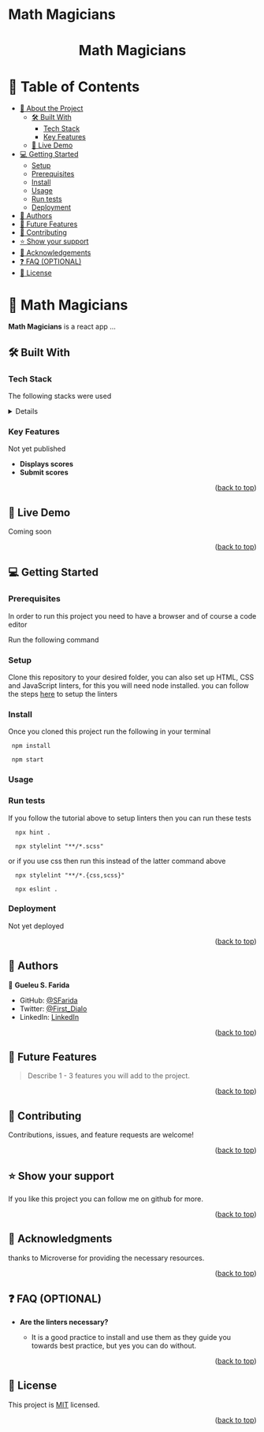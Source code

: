 # Math Magicians
<a name="readme-top"></a>

<div align="center">

  <h1><b>Math Magicians</b></h1>

</div>

<!-- TABLE OF CONTENTS -->

# 📗 Table of Contents

- [📖 About the Project](#about-project)
  - [🛠 Built With](#built-with)
    - [Tech Stack](#tech-stack)
    - [Key Features](#key-features)
  - [🚀 Live Demo](#live-demo)
- [💻 Getting Started](#getting-started)
  - [Setup](#setup)
  - [Prerequisites](#prerequisites)
  - [Install](#install)
  - [Usage](#usage)
  - [Run tests](#run-tests)
  - [Deployment](#triangular_flag_on_post-deployment)
- [👥 Authors](#authors)
- [🔭 Future Features](#future-features)
- [🤝 Contributing](#contributing)
- [⭐️ Show your support](#support)
- [🙏 Acknowledgements](#acknowledgements)
- [❓ FAQ (OPTIONAL)](#faq)
- [📝 License](#license)

<!-- PROJECT DESCRIPTION -->

# 📖 Math Magicians <a name="about-project"></a>

**Math Magicians** is a react app ...

## 🛠 Built With <a name="built-with"></a>

### Tech Stack <a name="tech-stack"></a>

The following stacks were used

<details>
  <ul>
    <!-- <li><a href="https://developer.mozilla.org/en-US/docs/Web/HTML">HTML</a></li>
    <li><a href="https://developer.mozilla.org/en-US/docs/Web/CSS">CSS</a></li>
    <li><a href="https://developer.mozilla.org/en-US/docs/Web/JavaScript">Javascript</a></li>
    <li><a href="https://www.valentinog.com/blog/webpack/">Webpack</a></li> -->
  </ul>
</details>


<!-- Features -->

### Key Features <a name="key-features"></a>

Not yet published

- **Displays scores**
- **Submit scores**

<p align="right">(<a href="#readme-top">back to top</a>)</p>

<!-- LIVE DEMO -->

## 🚀 Live Demo <a name="live-demo"></a>

Coming soon
<!-- - [Live Demo Link](https://sfarida.github.io/abijanais/) -->

<p align="right">(<a href="#readme-top">back to top</a>)</p>

<!-- GETTING STARTED -->

## 💻 Getting Started <a name="getting-started"></a>

### Prerequisites

In order to run this project you need to have a browser and of course a code editor


Run the following command

<!-- ```$
 npm install
```
```$
 npm start
``` -->


### Setup

Clone this repository to your desired folder, you can also set up HTML, CSS and JavaScript linters, for this you will need node installed. you can follow the steps [here](https://github.com/microverseinc/linters-config/tree/master/html-css-js) to setup the linters


### Install

Once you cloned this project run the following in your terminal

```$
 npm install
```
```$
 npm start
```


### Usage

<!-- To run the project, you can simply type the link http://localhost:8080/ on your favorite browser. -->

### Run tests

If you follow the tutorial above to setup linters then you can run these tests

```$
  npx hint .
```
```$
  npx stylelint "**/*.scss"
```

or if you use css then run this instead of the latter command above

```$
  npx stylelint "**/*.{css,scss}"
```
```$
  npx eslint .
```

### Deployment

Not yet deployed

<p align="right">(<a href="#readme-top">back to top</a>)</p>

<!-- AUTHORS -->

## 👥 Authors <a name="authors"></a>

👤 **Gueleu S. Farida**

- GitHub: [@SFarida](https://github.com/SFarida)
- Twitter: [@First_Dialo](https://twitter.com/First_Dialo)
- LinkedIn: [LinkedIn](https://linkedin.com/in/farida-gueleu/)

<p align="right">(<a href="#readme-top">back to top</a>)</p>

<!-- FUTURE FEATURES -->

## 🔭 Future Features <a name="future-features"></a>

> Describe 1 - 3 features you will add to the project.

<!-- - [ ] **Displays scores**
- [ ] **Submit scores** -->

<p align="right">(<a href="#readme-top">back to top</a>)</p>

<!-- CONTRIBUTING -->

## 🤝 Contributing <a name="contributing"></a>

Contributions, issues, and feature requests are welcome!

<!-- Feel free to check the [issues page](https://github.com/SFarida/leaderboard/issues). -->

<p align="right">(<a href="#readme-top">back to top</a>)</p>

<!-- SUPPORT -->

## ⭐️ Show your support <a name="support"></a>

If you like this project you can follow me on github for more.

<p align="right">(<a href="#readme-top">back to top</a>)</p>

<!-- ACKNOWLEDGEMENTS -->

## 🙏 Acknowledgments <a name="acknowledgements"></a>

thanks to Microverse for providing the necessary resources.


<p align="right">(<a href="#readme-top">back to top</a>)</p>

<!-- FAQ (optional) -->

## ❓ FAQ (OPTIONAL) <a name="faq"></a>

- **Are the linters necessary?**

  - It is a good practice to install and use them as they guide you towards best practice, but yes you can do without. 

<p align="right">(<a href="#readme-top">back to top</a>)</p>

<!-- LICENSE -->

## 📝 License <a name="license"></a>

This project is [MIT](https://choosealicense.com/licenses/mit/) licensed.

<p align="right">(<a href="#readme-top">back to top</a>)</p>